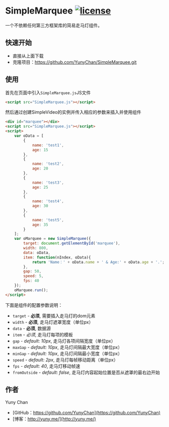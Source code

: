 # SimpleMarquee [![license](https://img.shields.io/badge/license-MIT-blue.svg)](https://github.com/YunyChan/SimpleMarquee/blob/master/LICENSE) #

一个不依赖任何第三方框架库的简易走马灯组件。

## 快速开始 ##

+ 直接从上面下载
+ 克隆项目：https://github.com/YunyChan/SimpleMarquee.git

## 使用 ##

首先在页面中引入`SimpleMarquee.js`JS文件

```html
<script src="SimpleMarquee.js"></script>
```

然后通过创建SimpleVideo的实例并传入相应的参数来插入并使用组件

```html
<div id="marquee"></div>
<script src="SimpleMarquee.js"></script>
<script>
    var oData = [
        {
            name: 'test1',
            age: 15
        },
        {
            name: 'test2',
            age: 20
        },
        {
            name: 'test3',
            age: 25
        },
        {
            name: 'test4',
            age: 30
        },
        {
            name: 'test5',
            age: 35
        }
    ];
    var oMarquee = new SimpleMarquee({
        target: document.getElementById('marquee'),
        width: 800,
        data: oData,
        item: function(nIndex, oData){
            return 'Name：' + oData.name + ' & Age:' + oData.age + '.';
        },
        gap: 50,
        speed: 5,
        fps: 40
    });
    oMarquee.run();
</script>
```

下面是组件的配置参数说明：

+ `target` - __必须__, 需要插入走马灯的dom元素
+ `width` - __必须__, 走马灯遮罩宽度（单位px）
+ `data` - __必须__, 数据源
+ `item` - _必须_, 走马灯每项的模板
+ `gap` - _default: 10px_, 走马灯各项间隔宽度（单位px）
+ `maxGap` - _default: 10px_, 走马灯间隔最大宽度（单位px）
+ `minGap` - _default: 10px_, 走马灯间隔最小宽度（单位px）
+ `speed` - _default: 2px_, 走马灯每帧移动距离（单位px）
+ `fps` - _default: 40_, 走马灯移动帧速
+ `fromOutside` - _default: false_, 走马灯内容起始位置是否从遮罩的最右边开始

## 作者 ##

Yuny Chan

+ [GitHub：https://github.com/YunyChan](https://github.com/YunyChan)
+ [博客：http://yuny.me/](http://yuny.me/)